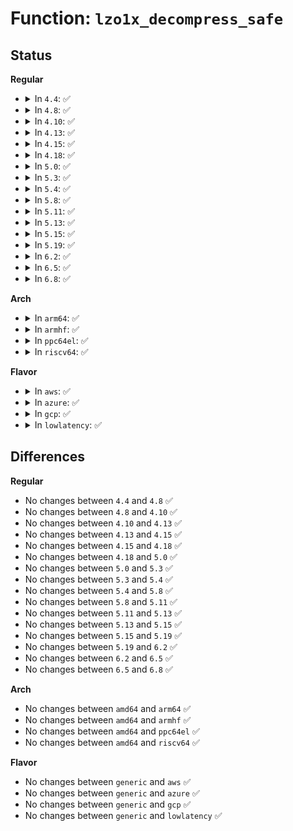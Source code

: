 # Function: <code>lzo1x_decompress_safe</code>

## Status
<b>Regular</b>
<ul>
<li>
<details>
<summary>In <code>4.4</code>: ✅</summary>

```c
int lzo1x_decompress_safe(const unsigned char *in, size_t in_len, unsigned char *out, size_t *out_len);
```

**Collision:** Unique Global

**Inline:** No

**Transformation:** False

**Instances:**

```
In lib/lzo/lzo1x_decompress_safe.c (ffffffff8140e130)
Location: lib/lzo/lzo1x_decompress_safe.c:38
Inline: False
Direct callers:
  - kernel/power/swap.c:lzo_decompress_threadfn
  - crypto/lzo.c:lzo_decompress
  - lib/decompress_unlzo.c:unlzo
```
**Symbols:**

```
ffffffff8140e130-ffffffff8140e6c9: lzo1x_decompress_safe (STB_GLOBAL)
```
</details>
</li>
<li>
<details>
<summary>In <code>4.8</code>: ✅</summary>

```c
int lzo1x_decompress_safe(const unsigned char *in, size_t in_len, unsigned char *out, size_t *out_len);
```

**Collision:** Unique Global

**Inline:** No

**Transformation:** False

**Instances:**

```
In lib/lzo/lzo1x_decompress_safe.c (ffffffff81455e70)
Location: lib/lzo/lzo1x_decompress_safe.c:38
Inline: False
Direct callers:
  - kernel/power/swap.c:lzo_decompress_threadfn
  - fs/squashfs/lzo_wrapper.c:lzo_uncompress
  - crypto/lzo.c:lzo_decompress
  - lib/decompress_unlzo.c:unlzo
```
**Symbols:**

```
ffffffff81455e70-ffffffff814563f2: lzo1x_decompress_safe (STB_GLOBAL)
```
</details>
</li>
<li>
<details>
<summary>In <code>4.10</code>: ✅</summary>

```c
int lzo1x_decompress_safe(const unsigned char *in, size_t in_len, unsigned char *out, size_t *out_len);
```

**Collision:** Unique Global

**Inline:** No

**Transformation:** False

**Instances:**

```
In lib/lzo/lzo1x_decompress_safe.c (ffffffff81474830)
Location: lib/lzo/lzo1x_decompress_safe.c:38
Inline: False
Direct callers:
  - kernel/power/swap.c:lzo_decompress_threadfn
  - fs/squashfs/lzo_wrapper.c:lzo_uncompress
  - crypto/lzo.c:lzo_sdecompress
  - crypto/lzo.c:lzo_decompress
  - lib/decompress_unlzo.c:unlzo
```
**Symbols:**

```
ffffffff81474830-ffffffff81474db2: lzo1x_decompress_safe (STB_GLOBAL)
```
</details>
</li>
<li>
<details>
<summary>In <code>4.13</code>: ✅</summary>

```c
int lzo1x_decompress_safe(const unsigned char *in, size_t in_len, unsigned char *out, size_t *out_len);
```

**Collision:** Unique Global

**Inline:** No

**Transformation:** False

**Instances:**

```
In lib/lzo/lzo1x_decompress_safe.c (ffffffff81479af0)
Location: lib/lzo/lzo1x_decompress_safe.c:38
Inline: False
Direct callers:
  - kernel/power/swap.c:lzo_decompress_threadfn
  - fs/squashfs/lzo_wrapper.c:lzo_uncompress
  - crypto/lzo.c:lzo_sdecompress
  - crypto/lzo.c:lzo_decompress
  - lib/decompress_unlzo.c:unlzo
```
**Symbols:**

```
ffffffff81479af0-ffffffff8147a026: lzo1x_decompress_safe (STB_GLOBAL)
```
</details>
</li>
<li>
<details>
<summary>In <code>4.15</code>: ✅</summary>

```c
int lzo1x_decompress_safe(const unsigned char *in, size_t in_len, unsigned char *out, size_t *out_len);
```

**Collision:** Unique Global

**Inline:** No

**Transformation:** False

**Instances:**

```
In lib/lzo/lzo1x_decompress_safe.c (ffffffff814a6e90)
Location: lib/lzo/lzo1x_decompress_safe.c:38
Inline: False
Direct callers:
  - kernel/power/swap.c:lzo_decompress_threadfn
  - fs/squashfs/lzo_wrapper.c:lzo_uncompress
  - crypto/lzo.c:lzo_sdecompress
  - crypto/lzo.c:lzo_decompress
  - lib/decompress_unlzo.c:unlzo
```
**Symbols:**

```
ffffffff814a6e90-ffffffff814a73c6: lzo1x_decompress_safe (STB_GLOBAL)
```
</details>
</li>
<li>
<details>
<summary>In <code>4.18</code>: ✅</summary>

```c
int lzo1x_decompress_safe(const unsigned char *in, size_t in_len, unsigned char *out, size_t *out_len);
```

**Collision:** Unique Global

**Inline:** No

**Transformation:** False

**Instances:**

```
In lib/lzo/lzo1x_decompress_safe.c (ffffffff814dc340)
Location: lib/lzo/lzo1x_decompress_safe.c:38
Inline: False
Direct callers:
  - kernel/power/swap.c:lzo_decompress_threadfn
  - fs/squashfs/lzo_wrapper.c:lzo_uncompress
  - crypto/lzo.c:lzo_sdecompress
  - crypto/lzo.c:lzo_decompress
  - lib/decompress_unlzo.c:unlzo
```
**Symbols:**

```
ffffffff814dc340-ffffffff814dc85b: lzo1x_decompress_safe (STB_GLOBAL)
```
</details>
</li>
<li>
<details>
<summary>In <code>5.0</code>: ✅</summary>

```c
int lzo1x_decompress_safe(const unsigned char *in, size_t in_len, unsigned char *out, size_t *out_len);
```

**Collision:** Unique Global

**Inline:** No

**Transformation:** False

**Instances:**

```
In lib/lzo/lzo1x_decompress_safe.c (ffffffff814f0db0)
Location: lib/lzo/lzo1x_decompress_safe.c:38
Inline: False
Direct callers:
  - kernel/power/swap.c:lzo_decompress_threadfn
  - fs/squashfs/lzo_wrapper.c:lzo_uncompress
  - crypto/lzo.c:lzo_sdecompress
  - crypto/lzo.c:lzo_decompress
  - lib/decompress_unlzo.c:unlzo
```
**Symbols:**

```
ffffffff814f0db0-ffffffff814f12cb: lzo1x_decompress_safe (STB_GLOBAL)
```
</details>
</li>
<li>
<details>
<summary>In <code>5.3</code>: ✅</summary>

```c
int lzo1x_decompress_safe(const unsigned char *in, size_t in_len, unsigned char *out, size_t *out_len);
```

**Collision:** Unique Global

**Inline:** No

**Transformation:** False

**Instances:**

```
In lib/lzo/lzo1x_decompress_safe.c (ffffffff8151dca0)
Location: lib/lzo/lzo1x_decompress_safe.c:39
Inline: False
Direct callers:
  - kernel/power/swap.c:lzo_decompress_threadfn
  - fs/squashfs/lzo_wrapper.c:lzo_uncompress
  - crypto/lzo.c:lzo_sdecompress
  - crypto/lzo.c:lzo_decompress
  - crypto/lzo-rle.c:lzorle_sdecompress
  - crypto/lzo-rle.c:lzorle_decompress
  - lib/decompress_unlzo.c:unlzo
```
**Symbols:**

```
ffffffff8151dca0-ffffffff8151e33b: lzo1x_decompress_safe (STB_GLOBAL)
```
</details>
</li>
<li>
<details>
<summary>In <code>5.4</code>: ✅</summary>

```c
int lzo1x_decompress_safe(const unsigned char *in, size_t in_len, unsigned char *out, size_t *out_len);
```

**Collision:** Unique Global

**Inline:** No

**Transformation:** False

**Instances:**

```
In lib/lzo/lzo1x_decompress_safe.c (ffffffff8153eb30)
Location: lib/lzo/lzo1x_decompress_safe.c:39
Inline: False
Direct callers:
  - kernel/power/swap.c:lzo_decompress_threadfn
  - fs/squashfs/lzo_wrapper.c:lzo_uncompress
  - crypto/lzo.c:lzo_sdecompress
  - crypto/lzo.c:lzo_decompress
  - crypto/lzo-rle.c:lzorle_sdecompress
  - crypto/lzo-rle.c:lzorle_decompress
  - lib/decompress_unlzo.c:unlzo
```
**Symbols:**

```
ffffffff8153eb30-ffffffff8153f1cb: lzo1x_decompress_safe (STB_GLOBAL)
```
</details>
</li>
<li>
<details>
<summary>In <code>5.8</code>: ✅</summary>

```c
int lzo1x_decompress_safe(const unsigned char *in, size_t in_len, unsigned char *out, size_t *out_len);
```

**Collision:** Unique Global

**Inline:** No

**Transformation:** False

**Instances:**

```
In lib/lzo/lzo1x_decompress_safe.c (ffffffff815a3180)
Location: lib/lzo/lzo1x_decompress_safe.c:39
Inline: False
Direct callers:
  - kernel/power/swap.c:lzo_decompress_threadfn
  - fs/squashfs/lzo_wrapper.c:lzo_uncompress
  - crypto/lzo.c:lzo_sdecompress
  - crypto/lzo.c:lzo_decompress
  - crypto/lzo-rle.c:lzorle_sdecompress
  - crypto/lzo-rle.c:lzorle_decompress
  - lib/decompress_unlzo.c:unlzo
```
**Symbols:**

```
ffffffff815a3180-ffffffff815a381b: lzo1x_decompress_safe (STB_GLOBAL)
```
</details>
</li>
<li>
<details>
<summary>In <code>5.11</code>: ✅</summary>

```c
int lzo1x_decompress_safe(const unsigned char *in, size_t in_len, unsigned char *out, size_t *out_len);
```

**Collision:** Unique Global

**Inline:** No

**Transformation:** False

**Instances:**

```
In lib/lzo/lzo1x_decompress_safe.c (ffffffff815becb0)
Location: lib/lzo/lzo1x_decompress_safe.c:39
Inline: False
Direct callers:
  - kernel/power/swap.c:lzo_decompress_threadfn
  - fs/squashfs/lzo_wrapper.c:lzo_uncompress
  - crypto/lzo.c:lzo_sdecompress
  - crypto/lzo.c:lzo_decompress
  - crypto/lzo-rle.c:lzorle_sdecompress
  - crypto/lzo-rle.c:lzorle_decompress
  - lib/decompress_unlzo.c:unlzo
```
**Symbols:**

```
ffffffff815becb0-ffffffff815bf35c: lzo1x_decompress_safe (STB_GLOBAL)
```
</details>
</li>
<li>
<details>
<summary>In <code>5.13</code>: ✅</summary>

```c
int lzo1x_decompress_safe(const unsigned char *in, size_t in_len, unsigned char *out, size_t *out_len);
```

**Collision:** Unique Global

**Inline:** No

**Transformation:** False

**Instances:**

```
In lib/lzo/lzo1x_decompress_safe.c (ffffffff815c9920)
Location: lib/lzo/lzo1x_decompress_safe.c:39
Inline: False
Direct callers:
  - kernel/power/swap.c:lzo_decompress_threadfn
  - fs/squashfs/lzo_wrapper.c:lzo_uncompress
  - crypto/lzo.c:lzo_sdecompress
  - crypto/lzo.c:lzo_decompress
  - crypto/lzo-rle.c:lzorle_sdecompress
  - crypto/lzo-rle.c:lzorle_decompress
  - lib/decompress_unlzo.c:unlzo
```
**Symbols:**

```
ffffffff815c9920-ffffffff815c9fc2: lzo1x_decompress_safe (STB_GLOBAL)
```
</details>
</li>
<li>
<details>
<summary>In <code>5.15</code>: ✅</summary>

```c
int lzo1x_decompress_safe(const unsigned char *in, size_t in_len, unsigned char *out, size_t *out_len);
```

**Collision:** Unique Global

**Inline:** No

**Transformation:** False

**Instances:**

```
In lib/lzo/lzo1x_decompress_safe.c (ffffffff81633df0)
Location: lib/lzo/lzo1x_decompress_safe.c:39
Inline: False
Direct callers:
  - kernel/power/swap.c:lzo_decompress_threadfn
  - fs/squashfs/lzo_wrapper.c:lzo_uncompress
  - crypto/lzo.c:lzo_sdecompress
  - crypto/lzo.c:lzo_decompress
  - crypto/lzo-rle.c:lzorle_sdecompress
  - crypto/lzo-rle.c:lzorle_decompress
  - lib/decompress_unlzo.c:unlzo
```
**Symbols:**

```
ffffffff81633df0-ffffffff81634490: lzo1x_decompress_safe (STB_GLOBAL)
```
</details>
</li>
<li>
<details>
<summary>In <code>5.19</code>: ✅</summary>

```c
int lzo1x_decompress_safe(const unsigned char *in, size_t in_len, unsigned char *out, size_t *out_len);
```

**Collision:** Unique Global

**Inline:** No

**Transformation:** False

**Instances:**

```
In lib/lzo/lzo1x_decompress_safe.c (ffffffff817059a0)
Location: lib/lzo/lzo1x_decompress_safe.c:39
Inline: False
Direct callers:
  - kernel/power/swap.c:lzo_decompress_threadfn
  - fs/squashfs/lzo_wrapper.c:lzo_uncompress
  - crypto/lzo.c:lzo_sdecompress
  - crypto/lzo.c:lzo_decompress
  - crypto/lzo-rle.c:lzorle_sdecompress
  - crypto/lzo-rle.c:lzorle_decompress
  - lib/decompress_unlzo.c:unlzo
```
**Symbols:**

```
ffffffff817059a0-ffffffff8170601d: lzo1x_decompress_safe (STB_GLOBAL)
```
</details>
</li>
<li>
<details>
<summary>In <code>6.2</code>: ✅</summary>

```c
int lzo1x_decompress_safe(const unsigned char *in, size_t in_len, unsigned char *out, size_t *out_len);
```

**Collision:** Unique Global

**Inline:** No

**Transformation:** False

**Instances:**

```
In lib/lzo/lzo1x_decompress_safe.c (ffffffff817f8660)
Location: lib/lzo/lzo1x_decompress_safe.c:39
Inline: False
Direct callers:
  - kernel/power/swap.c:lzo_decompress_threadfn
  - fs/squashfs/lzo_wrapper.c:lzo_uncompress
  - crypto/lzo.c:lzo_sdecompress
  - crypto/lzo.c:lzo_decompress
  - crypto/lzo-rle.c:lzorle_sdecompress
  - crypto/lzo-rle.c:lzorle_decompress
  - lib/decompress_unlzo.c:unlzo
```
**Symbols:**

```
ffffffff817f8660-ffffffff817f8cdd: lzo1x_decompress_safe (STB_GLOBAL)
```
</details>
</li>
<li>
<details>
<summary>In <code>6.5</code>: ✅</summary>

```c
int lzo1x_decompress_safe(const unsigned char *in, size_t in_len, unsigned char *out, size_t *out_len);
```

**Collision:** Unique Global

**Inline:** No

**Transformation:** False

**Instances:**

```
In lib/lzo/lzo1x_decompress_safe.c (ffffffff81838a30)
Location: lib/lzo/lzo1x_decompress_safe.c:39
Inline: False
Direct callers:
  - kernel/power/swap.c:lzo_decompress_threadfn
  - fs/squashfs/lzo_wrapper.c:lzo_uncompress
  - crypto/lzo.c:lzo_sdecompress
  - crypto/lzo.c:lzo_decompress
  - crypto/lzo-rle.c:lzorle_sdecompress
  - crypto/lzo-rle.c:lzorle_decompress
  - lib/decompress_unlzo.c:unlzo
```
**Symbols:**

```
ffffffff81838a30-ffffffff818390b1: lzo1x_decompress_safe (STB_GLOBAL)
```
</details>
</li>
<li>
<details>
<summary>In <code>6.8</code>: ✅</summary>

```c
int lzo1x_decompress_safe(const unsigned char *in, size_t in_len, unsigned char *out, size_t *out_len);
```

**Collision:** Unique Global

**Inline:** No

**Transformation:** False

**Instances:**

```
In lib/lzo/lzo1x_decompress_safe.c (ffffffff8188a5f0)
Location: lib/lzo/lzo1x_decompress_safe.c:39
Inline: False
Direct callers:
  - kernel/power/swap.c:lzo_decompress_threadfn
  - fs/squashfs/lzo_wrapper.c:lzo_uncompress
  - crypto/lzo.c:lzo_sdecompress
  - crypto/lzo.c:lzo_decompress
  - crypto/lzo-rle.c:lzorle_sdecompress
  - crypto/lzo-rle.c:lzorle_decompress
  - lib/decompress_unlzo.c:unlzo
```
**Symbols:**

```
ffffffff8188a5f0-ffffffff8188ac71: lzo1x_decompress_safe (STB_GLOBAL)
```
</details>
</li>
</ul>
<b>Arch</b>
<ul>
<li>
<details>
<summary>In <code>arm64</code>: ✅</summary>

```c
int lzo1x_decompress_safe(const unsigned char *in, size_t in_len, unsigned char *out, size_t *out_len);
```

**Collision:** Unique Global

**Inline:** No

**Transformation:** False

**Instances:**

```
In lib/lzo/lzo1x_decompress_safe.c (ffff80001064b218)
Location: lib/lzo/lzo1x_decompress_safe.c:39
Inline: False
Direct callers:
  - fs/squashfs/lzo_wrapper.c:lzo_uncompress
  - crypto/lzo.c:lzo_sdecompress
  - crypto/lzo.c:lzo_decompress
  - crypto/lzo-rle.c:lzorle_sdecompress
  - crypto/lzo-rle.c:lzorle_decompress
  - lib/decompress_unlzo.c:unlzo
```
**Symbols:**

```
ffff80001064b218-ffff80001064b81c: lzo1x_decompress_safe (STB_GLOBAL)
```
</details>
</li>
<li>
<details>
<summary>In <code>armhf</code>: ✅</summary>

```c
int lzo1x_decompress_safe(const unsigned char *in, size_t in_len, unsigned char *out, size_t *out_len);
```

**Collision:** Unique Global

**Inline:** No

**Transformation:** False

**Instances:**

```
In lib/lzo/lzo1x_decompress_safe.c (c07f6944)
Location: lib/lzo/lzo1x_decompress_safe.c:39
Inline: False
Direct callers:
  - kernel/power/swap.c:lzo_decompress_threadfn
  - fs/squashfs/lzo_wrapper.c:lzo_uncompress
  - crypto/lzo.c:lzo_sdecompress
  - crypto/lzo.c:lzo_decompress
  - crypto/lzo-rle.c:lzorle_sdecompress
  - crypto/lzo-rle.c:lzorle_decompress
  - lib/decompress_unlzo.c:unlzo
```
**Symbols:**

```
c07f6944-c07f6f2c: lzo1x_decompress_safe (STB_GLOBAL)
```
</details>
</li>
<li>
<details>
<summary>In <code>ppc64el</code>: ✅</summary>

```c
int lzo1x_decompress_safe(const unsigned char *in, size_t in_len, unsigned char *out, size_t *out_len);
```

**Collision:** Unique Global

**Inline:** No

**Transformation:** False

**Instances:**

```
In lib/lzo/lzo1x_decompress_safe.c (c0000000007f9260)
Location: lib/lzo/lzo1x_decompress_safe.c:39
Inline: False
Direct callers:
  - fs/squashfs/lzo_wrapper.c:lzo_uncompress
  - crypto/lzo.c:lzo_sdecompress
  - crypto/lzo.c:lzo_decompress
  - crypto/lzo-rle.c:lzorle_sdecompress
  - crypto/lzo-rle.c:lzorle_decompress
  - lib/decompress_unlzo.c:unlzo
```
**Symbols:**

```
c0000000007f9260-c0000000007f9a24: lzo1x_decompress_safe (STB_GLOBAL)
```
</details>
</li>
<li>
<details>
<summary>In <code>riscv64</code>: ✅</summary>

```c
int lzo1x_decompress_safe(const unsigned char *in, size_t in_len, unsigned char *out, size_t *out_len);
```

**Collision:** Unique Global

**Inline:** No

**Transformation:** False

**Instances:**

```
In lib/lzo/lzo1x_decompress_safe.c (ffffffe00047736e)
Location: lib/lzo/lzo1x_decompress_safe.c:39
Inline: False
Direct callers:
  - fs/squashfs/lzo_wrapper.c:lzo_uncompress
  - crypto/lzo.c:lzo_sdecompress
  - crypto/lzo.c:lzo_decompress
  - crypto/lzo-rle.c:lzorle_sdecompress
  - crypto/lzo-rle.c:lzorle_decompress
  - lib/decompress_unlzo.c:unlzo
```
**Symbols:**

```
ffffffe00047736e-ffffffe000477766: lzo1x_decompress_safe (STB_GLOBAL)
```
</details>
</li>
</ul>
<b>Flavor</b>
<ul>
<li>
<details>
<summary>In <code>aws</code>: ✅</summary>

```c
int lzo1x_decompress_safe(const unsigned char *in, size_t in_len, unsigned char *out, size_t *out_len);
```

**Collision:** Unique Global

**Inline:** No

**Transformation:** False

**Instances:**

```
In lib/lzo/lzo1x_decompress_safe.c (ffffffff81537110)
Location: lib/lzo/lzo1x_decompress_safe.c:39
Inline: False
Direct callers:
  - kernel/power/swap.c:lzo_decompress_threadfn
  - fs/squashfs/lzo_wrapper.c:lzo_uncompress
  - crypto/lzo.c:lzo_sdecompress
  - crypto/lzo.c:lzo_decompress
  - crypto/lzo-rle.c:lzorle_sdecompress
  - crypto/lzo-rle.c:lzorle_decompress
  - lib/decompress_unlzo.c:unlzo
```
**Symbols:**

```
ffffffff81537110-ffffffff815377ab: lzo1x_decompress_safe (STB_GLOBAL)
```
</details>
</li>
<li>
<details>
<summary>In <code>azure</code>: ✅</summary>

```c
int lzo1x_decompress_safe(const unsigned char *in, size_t in_len, unsigned char *out, size_t *out_len);
```

**Collision:** Unique Global

**Inline:** No

**Transformation:** False

**Instances:**

```
In lib/lzo/lzo1x_decompress_safe.c (ffffffff815273f0)
Location: lib/lzo/lzo1x_decompress_safe.c:39
Inline: False
Direct callers:
  - kernel/power/swap.c:lzo_decompress_threadfn
  - fs/squashfs/lzo_wrapper.c:lzo_uncompress
  - crypto/lzo.c:lzo_sdecompress
  - crypto/lzo.c:lzo_decompress
  - crypto/lzo-rle.c:lzorle_sdecompress
  - crypto/lzo-rle.c:lzorle_decompress
  - lib/decompress_unlzo.c:unlzo
```
**Symbols:**

```
ffffffff815273f0-ffffffff81527a8b: lzo1x_decompress_safe (STB_GLOBAL)
```
</details>
</li>
<li>
<details>
<summary>In <code>gcp</code>: ✅</summary>

```c
int lzo1x_decompress_safe(const unsigned char *in, size_t in_len, unsigned char *out, size_t *out_len);
```

**Collision:** Unique Global

**Inline:** No

**Transformation:** False

**Instances:**

```
In lib/lzo/lzo1x_decompress_safe.c (ffffffff81532e50)
Location: lib/lzo/lzo1x_decompress_safe.c:39
Inline: False
Direct callers:
  - kernel/power/swap.c:lzo_decompress_threadfn
  - fs/squashfs/lzo_wrapper.c:lzo_uncompress
  - crypto/lzo.c:lzo_sdecompress
  - crypto/lzo.c:lzo_decompress
  - crypto/lzo-rle.c:lzorle_sdecompress
  - crypto/lzo-rle.c:lzorle_decompress
  - lib/decompress_unlzo.c:unlzo
```
**Symbols:**

```
ffffffff81532e50-ffffffff815334eb: lzo1x_decompress_safe (STB_GLOBAL)
```
</details>
</li>
<li>
<details>
<summary>In <code>lowlatency</code>: ✅</summary>

```c
int lzo1x_decompress_safe(const unsigned char *in, size_t in_len, unsigned char *out, size_t *out_len);
```

**Collision:** Unique Global

**Inline:** No

**Transformation:** False

**Instances:**

```
In lib/lzo/lzo1x_decompress_safe.c (ffffffff8154cc80)
Location: lib/lzo/lzo1x_decompress_safe.c:39
Inline: False
Direct callers:
  - kernel/power/swap.c:lzo_decompress_threadfn
  - fs/squashfs/lzo_wrapper.c:lzo_uncompress
  - crypto/lzo.c:lzo_sdecompress
  - crypto/lzo.c:lzo_decompress
  - crypto/lzo-rle.c:lzorle_sdecompress
  - crypto/lzo-rle.c:lzorle_decompress
  - lib/decompress_unlzo.c:unlzo
```
**Symbols:**

```
ffffffff8154cc80-ffffffff8154d31b: lzo1x_decompress_safe (STB_GLOBAL)
```
</details>
</li>
</ul>

## Differences
<b>Regular</b>
<ul>
<li>
No changes between <code>4.4</code> and <code>4.8</code> ✅
</li>
<li>
No changes between <code>4.8</code> and <code>4.10</code> ✅
</li>
<li>
No changes between <code>4.10</code> and <code>4.13</code> ✅
</li>
<li>
No changes between <code>4.13</code> and <code>4.15</code> ✅
</li>
<li>
No changes between <code>4.15</code> and <code>4.18</code> ✅
</li>
<li>
No changes between <code>4.18</code> and <code>5.0</code> ✅
</li>
<li>
No changes between <code>5.0</code> and <code>5.3</code> ✅
</li>
<li>
No changes between <code>5.3</code> and <code>5.4</code> ✅
</li>
<li>
No changes between <code>5.4</code> and <code>5.8</code> ✅
</li>
<li>
No changes between <code>5.8</code> and <code>5.11</code> ✅
</li>
<li>
No changes between <code>5.11</code> and <code>5.13</code> ✅
</li>
<li>
No changes between <code>5.13</code> and <code>5.15</code> ✅
</li>
<li>
No changes between <code>5.15</code> and <code>5.19</code> ✅
</li>
<li>
No changes between <code>5.19</code> and <code>6.2</code> ✅
</li>
<li>
No changes between <code>6.2</code> and <code>6.5</code> ✅
</li>
<li>
No changes between <code>6.5</code> and <code>6.8</code> ✅
</li>
</ul>
<b>Arch</b>
<ul>
<li>
No changes between <code>amd64</code> and <code>arm64</code> ✅
</li>
<li>
No changes between <code>amd64</code> and <code>armhf</code> ✅
</li>
<li>
No changes between <code>amd64</code> and <code>ppc64el</code> ✅
</li>
<li>
No changes between <code>amd64</code> and <code>riscv64</code> ✅
</li>
</ul>
<b>Flavor</b>
<ul>
<li>
No changes between <code>generic</code> and <code>aws</code> ✅
</li>
<li>
No changes between <code>generic</code> and <code>azure</code> ✅
</li>
<li>
No changes between <code>generic</code> and <code>gcp</code> ✅
</li>
<li>
No changes between <code>generic</code> and <code>lowlatency</code> ✅
</li>
</ul>
